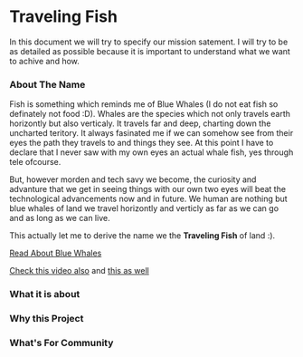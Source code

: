 # Traveling Fish

In this document we will try to specify our mission satement. I will try to be as detailed as possible because it is important to understand what we want to achive and how.

### About The Name

Fish is something which reminds me of Blue Whales (I do not eat fish so definately not food :D). Whales are the species which not only travels earth horizontly but also verticaly. It travels far and deep, charting down the uncharted teritory. It always fasinated me if we can somehow see from their eyes the path they travels to and things they see. At this point I have to declare that I never saw with my own eyes an actual whale fish, yes through tele ofcourse. 

But, however morden and tech savy we become, the curiosity and advanture that we get in seeing things with our own two eyes will beat the technological advancements now and in future. We human are nothing but blue whales of land we travel horizontly and verticly as far as we can go and as long as we can live.

This actually let me to derive the name we the **Traveling Fish** of land :).       

[Read About Blue Whales](https://en.wikipedia.org/wiki/Blue_whale)

[Check this video also](https://www.youtube.com/watch?v=WrWvkZjgrSk) and [this as well](http://www.dailymail.co.uk/travel/travel_news/article-3204547/Drone-footage-blue-whales-captures-thrilling-encounter.html)

### What it is about


### Why this Project


### What's For Community


